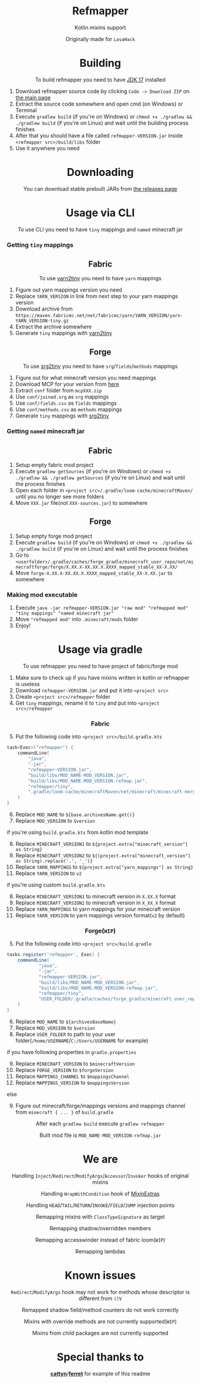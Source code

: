 <div align="center">

# Refmapper

Kotlin mixins support

Originally made for `LavaHack`

# Building

To build refmapper you need to have [JDK 17](https://www.oracle.com/java/technologies/javase/jdk17-archive-downloads.html) installed

</div>

1. Download refmapper source code by clicking `Code -> Download ZIP` on [the main page](https://github.com/kisman2000/refmapper)
2. Extract the source code somewhere and open cmd (on Windows) or Terminal
3. Execute `gradlew build` (if you're on Windows) or `chmod +x ./gradlew && ./gradlew build` (if you're on Linux) and wait until the building process finishes
4. After that you should have a file called `refmapper-VERSION.jar` inside `<refmapper src>/build/libs` folder
5. Use it anywhere you need

<div align="center">

# Downloading

You can download stable prebuilt JARs from [the releases page](https://github.com/kisman2000/refmapper/releases)

# Usage via CLI

To use CLI you need to have `tiny` mappings and `named` minecraft jar

</div>

### Getting `tiny` mappings

<div align="center">

## Fabric

To use [yarn2tiny](https://github.com/kisman2000/yarn2tiny) you need to have `yarn` mappings

</div>

1. Figure out yarn mappings version you need
2. Replace `YARN_VERSION` in link from next step to your yarn mappings version
3. Download archive from `https://maven.fabricmc.net/net/fabricmc/yarn/YARN_VERSION/yarn-YARN_VERSION-tiny.gz`
4. Extract the archive somewhere
5. Generate `tiny` mappings with [yarn2tiny](https://github.com/kisman2000/yarn2tiny)

<div align="center">

## Forge

To use [srg2tiny](https://github.com/kisman2000/srg2tiny) you need to have `srg`/`fields`/`methods` mappings

</div>

1. Figure out for what minecraft version you need mappings
2. Download MCP for your version from [here](http://www.modcoderpack.com/)
3. Extract `conf` folder from `mcpXXX.zip`
4. Use `conf/joined.srg` as `srg` mappings 
5. Use `conf/fields.csv` as `fields` mappings 
6. Use `conf/methods.csv` as `methods` mappings 
7. Generate `tiny` mappings with [srg2tiny](https://github.com/kisman2000/srg2tiny)

### Getting `named` minecraft jar

<div align="center">

## Fabric

</div>

1. Setup empty fabric mod project
2. Execute `gradlew getSources` (if you're on Windows) or `chmod +x ./gradlew && ./gradlew getSources` (if you're on Linux) and wait until the process finishes
3. Open each folder in `<project src>/.gradle/loom-cache/minecraftMaven/` until you no longer see more folders
4. Move `XXX.jar` file(not `XXX-sources.jar`) to somewhere

<div align="center">

## Forge

</div>

1. Setup empty forge mod project
2. Execute `gradlew build` (if you're on Windows) or `chmod +x ./gradlew && ./gradlew build` (if you're on Linux) and wait until the process finishes
3. Go to `<userfolder>/.gradle/caches/forge_gradle/minecraft_user_repo/net/minecraftforge/forge/X.XX.X-XX.XX.X.XXXX_mapped_stable_XX-X.XX/`
4. Move `forge-X.XX.X-XX.XX.X.XXXX_mapped_stable_XX-X.XX.jar` to somewhere

### Making mod executable

1. Execute `java -jar refmapper-VERSION.jar "raw mod" "refmapped mod" "tiny mappings" "named minecraft jar"`
2. Move `"refmapped mod"` into `.minecraft/mods` folder
3. Enjoy!

<div align="center">

# Usage via gradle

To use refmapper you need to have project of fabric/forge mod

</div>

1. Make sure to check up if you have mixins written in kotlin or refmapper is useless
2. Download `refmapper-VERSION.jar` and put it into `<project src>`
3. Create `<project src>/refmapper` folder
4. Get `tiny` mappings, rename it to `tiny` and put into `<project src>/refmapper`

<div align="center">

### Fabric

</div>

5. Put the following code into `<project src>/build.gradle.kts`

```kotlin
task<Exec>("refmapper") {
    commandLine(
        "java",
        "-jar",
        "refmapper-VERSION.jar",
        "build/libs/MOD_NAME-MOD_VERSION.jar",
        "build/libs/MOD_NAME-MOD_VERSION-refmap.jar",
        "refmapper/tiny", 
        ".gradle/loom-cache/minecraftMaven/net/minecraft/minecraft-merged-project-root/MINECRAFT_VERSION1-net.fabricmc.yarn.MINECRAFT_VERSION2.YARN_MAPPINGS-YARN_VERSION/minecraft-merged-project-root-MINECRAFT_VERSION1-net.fabricmc.yarn.MINECRAFT_VERSION2.YARN_MAPPINGS-YARN_VERSION.jar"
    )
}
```

6. Replace `MOD_NAME` to `${base.archivesName.get()}`
7. Replace `MOD_VERSION` to `$version`

if you're using `build.gradle.kts` from kotlin mod template

8. Replace `MINECRAFT_VERSION1` to `${project.extra["minecraft_version"] as String}`
9. Replace `MINECRAFT_VERSION2` to `${(project.extra["minecraft_version"] as String).replace('.', '_')}`
10. Replace `YARN_MAPPINGS` to `${project.extra["yarn_mappings"] as String}`
11. Replace `YARN_VERSION` to `v2`

if you're using custom `build.gradle.kts`

8. Replace `MINECRAFT_VERSION1` to minecraft version in `X.XX.X` format 
9. Replace `MINECRAFT_VERSION2` to minecraft version in `X_XX_X` format 
10. Replace `YARN_MAPPINGS` to yarn mappings for your minecraft version 
11. Replace `YARN_VERSION` to yarn mappings version format(`v2` by default)

<div align="center">

### Forge(`WIP`)

</div>

5. Put the following code into `<project src>/build.gradle`

```groovy
tasks.register('refmapper', Exec) {
    commandLine(
            "java",
            "-jar",
            "refmapper-VERSION.jar",
            "build/libs/MOD_NAME-MOD_VERSION.jar",
            "build/libs/MOD_NAME-MOD_VERSION-refmap.jar",
            "refmapper/tiny",
            "USER_FOLDER/.gradle/caches/forge_gradle/minecraft_user_repo/net/minecraftforge/forge/MINECRAFT_VERSION-FORGE_VERSION_mapped_MAPPINGS_CHANNEL_MAPPINGS_VERSION/forge-MINECRAFT_VERSION-FORGE_VERSION_mapped_MAPPINGS_CHANNEL_MAPPINGS_VERSION.jar"
    )
}
```

6. Replace `MOD_NAME` to `${archivesBaseName}`
7. Replace `MOD_VERSION` to `$version`
8. Replace `USER_FOLDER` to path to your user folder(`/home/USERNAME`/`C:/Users/USERNAME` for example)

if you have following properties in `gradle.properties`

9. Replace `MINECRAFT_VERSION` to `$minecraftVersion`
10. Replace `FORGE_VERSION` to `$forgeVersion`
11. Replace `MAPPINGS_CHANNEL` to `$mappingsChannel`
12. Replace `MAPPINGS_VERSION` to `$mappingsVersion`

else

9. Figure out minecraft/forge/mappings versions and mappings channel from `minecraft { ... }` of `build.gradle`

<div align="center">

After each `gradlew build` execute `gradlew refmapper`

Built mod file is `MOD_NAME-MOD_VERSION-refmap.jar`

# We are

Handling `Inject`/`Redirect`/`ModifyArgs`/`Accessor`/`Invoker` hooks of original mixins

Handling `WrapWithCondition` hook of [MixinExtras](https://github.com/LlamaLad7/MixinExtras)

Handling `HEAD`/`TAIL`/`RETURN`/`INVOKE`/`FIELD`/`JUMP` injection points

Remapping mixins with `ClassTypeSignature` as target

Remapping shadow/overridden members

Remapping accesswinder instead of fabric loom(`WIP`)

Remapping lambdas

# Known issues

`Redirect`/`ModifyArgs` hook may not work for methods whose descriptor is different from `()V`

Remapped shadow field/method counters do not work correctly

Mixins with override methods are not currently supported(`WIP`)

Mixins from child packages are not currently supported

# Special thanks to
[**cattyn**](https://github.com/cattyngmd)/[**ferret**](https://github.com/cattyngmd/ferret) for example of this readme

</div>

